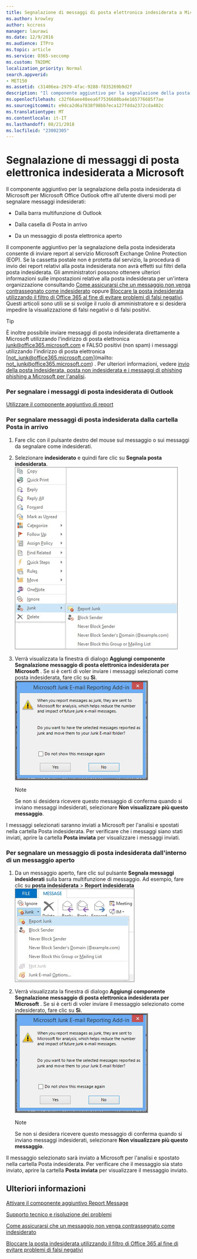 ```yaml
---
title: Segnalazione di messaggi di posta elettronica indesiderata a Microsoft
ms.author: krowley
author: kccross
manager: laurawi
ms.date: 12/9/2016
ms.audience: ITPro
ms.topic: article
ms.service: O365-seccomp
ms.custom: TN2DMC
localization_priority: Normal
search.appverid:
- MET150
ms.assetid: c31406ea-2979-4fac-9288-f835269b9d2f
description: "Il componente aggiuntivo per la segnalazione della posta indesiderata di Microsoft per Microsoft Office Outlook offre all'utente diversi modi per segnalare messaggi indesiderati:"
ms.openlocfilehash: c32f66aee48eea6f7536680ba4e165776685f7ae
ms.sourcegitcommit: e9dca2d6a7838f98bb7eca127fdda2372cda402c
ms.translationtype: MT
ms.contentlocale: it-IT
ms.lasthandoff: 08/21/2018
ms.locfileid: "23002305"
---
```

# <a name="report-junk-email-messages-to-microsoft"></a>Segnalazione di messaggi di posta elettronica indesiderata a Microsoft

Il componente aggiuntivo per la segnalazione della posta indesiderata di Microsoft per Microsoft Office Outlook offre all'utente diversi modi per segnalare messaggi indesiderati:
  
- Dalla barra multifunzione di Outlook
    
- Dalla casella di Posta in arrivo
    
- Da un messaggio di posta elettronica aperto
    
Il componente aggiuntivo per la segnalazione della posta indesiderata consente di inviare report al servizio Microsoft Exchange Online Protection (EOP). Se la cassetta postale non è protetta dal servizio, la procedura di invio dei report relativi alla posta indesiderata non avrà effetti sui filtri della posta indesiderata. Gli amministratori possono ottenere ulteriori informazioni sulle impostazioni relative alla posta indesiderata per un'intera organizzazione consultando [Come assicurarsi che un messaggio non venga contrassegnato come indesiderato](https://go.microsoft.com/fwlink/p/?LinkId=534224) oppure [Bloccare la posta indesiderata utilizzando il filtro di Office 365 al fine di evitare problemi di falsi negativi](https://go.microsoft.com/fwlink/p/?LinkId=534225). Questi articoli sono utili se si svolge il ruolo di amministratore e si desidera impedire la visualizzazione di falsi negativi o di falsi positivi.
  
> [!TIP]
> È inoltre possibile inviare messaggi di posta indesiderata direttamente a Microsoft utilizzando l'indirizzo di posta elettronica [junk@office365.microsoft.com](mailto:junk@office365.microsoft.com) e FALSO positivi (non spam) i messaggi utilizzando l'indirizzo di posta elettronica [not_junk@office365.microsoft.com](mailto: not_junk@office365.microsoft.com) . Per ulteriori informazioni, vedere [invio della posta indesiderata, posta non indesiderata e i messaggi di phishing phishing a Microsoft per l'analisi](submit-spam-non-spam-and-phishing-scam-messages-to-microsoft-for-analysis.md). 
  
### <a name="to-report-junk-email-messages-from-outlook"></a>Per segnalare i messaggi di posta indesiderata di Outlook

[Utilizzare il componente aggiuntivo di report](https://support.office.com/article/b5caa9f1-cdf3-4443-af8c-ff724ea719d2) 
  
### <a name="to-report-junk-email-messages-from-your-inbox"></a>Per segnalare messaggi di posta indesiderata dalla cartella Posta in arrivo

1. Fare clic con il pulsante destro del mouse sul messaggio o sui messaggi da segnalare come indesiderati.
    
2. Selezionare **indesiderato** e quindi fare clic su **Segnala posta indesiderata**.  ![Segnalazione dei messaggi di posta indesiderati dalla cartella Posta in arrivo](media/EOP-Outlook-Junk-Reporting-Tool-3.jpg)
  
3. Verrà visualizzata la finestra di dialogo **Aggiungi componente Segnalazione messaggio di posta elettronica indesiderata per Microsoft** . Se si è certi di voler inviare i messaggi selezionati come posta indesiderata, fare clic su **Sì**.  ![Verificare segnalare come posta indesiderata](media/EOP-Outlook-Junk-Reporting-Tool-2.jpg)
  
    > [!NOTE]
    > Se non si desidera ricevere questo messaggio di conferma quando si inviano messaggi indesiderati, selezionare **Non visualizzare più questo messaggio**. 
  
I messaggi selezionati saranno inviati a Microsoft per l'analisi e spostati nella cartella Posta indesiderata. Per verificare che i messaggi siano stati inviati, aprire la cartella **Posta inviata** per visualizzare i messaggi inviati. 
  
### <a name="to-report-a-junk-email-message-from-within-an-opened-message"></a>Per segnalare un messaggio di posta indesiderata dall'interno di un messaggio aperto

1. Da un messaggio aperto, fare clic sul pulsante **Segnala messaggi indesiderati** sulla barra multifunzione di messaggio. Ad esempio, fare clic su **posta indesiderata** \> **Report indesiderata** ![un posta indesiderata dall'interno di un messaggio di Report](media/EOP-Outlook-Junk-Reporting-Tool-4.jpg)
  
2. Verrà visualizzata la finestra di dialogo **Aggiungi componente Segnalazione messaggio di posta elettronica indesiderata per Microsoft** . Se si è certi di voler inviare il messaggio selezionato come indesiderato, fare clic su **Sì**.  ![Verificare segnalare come posta indesiderata](media/EOP-Outlook-Junk-Reporting-Tool-2.jpg)
  
    > [!NOTE]
    > Se non si desidera ricevere questo messaggio di conferma quando si inviano messaggi indesiderati, selezionare **Non visualizzare più questo messaggio**. 
  
Il messaggio selezionato sarà inviato a Microsoft per l'analisi e spostato nella cartella Posta indesiderata. Per verificare che il messaggio sia stato inviato, aprire la cartella **Posta inviata** per visualizzare il messaggio inviato. 
  
## <a name="for-more-information"></a>Ulteriori informazioni

[Attivare il componente aggiuntivo Report Message](https://support.office.com/article/4250c4bc-6102-420b-9e0a-a95064837676)
  
[Supporto tecnico e risoluzione dei problemi](troubleshooting-and-support-information.md)
  
[Come assicurarsi che un messaggio non venga contrassegnato come indesiderato](https://go.microsoft.com/fwlink/p/?LinkId=534224)
  
[Bloccare la posta indesiderata utilizzando il filtro di Office 365 al fine di evitare problemi di falsi negativi](https://go.microsoft.com/fwlink/p/?LinkId=534225)
  

